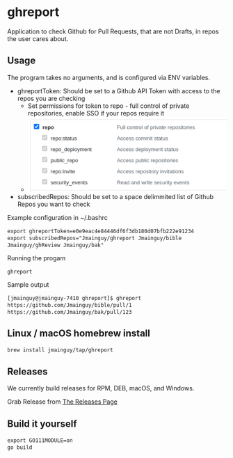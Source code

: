 # ghreport

Application to check Github for Pull Requests, that are not Drafts, in repos the user cares about.

## Usage
The program takes no arguments, and is configured via ENV variables. 

* ghreportToken: Should be set to a Github API Token with access to the repos you are checking
    * Set permissions for token to repo - full control of private repositories, enable SSO if your repos require it
    * ![Github Personal Access Token Permissions](https://github.com/Jmainguy/ghreport/blob/main/docs/permissions.png?raw=true)
* subscribedRepos: Should be set to a space delimmited list of Github Repos you want to check

Example configuration in ~/.bashrc
```
export ghreportToken=e0e9eac4e84446df6f3db180d07bfb222e91234
export subscribedRepos="Jmainguy/ghreport Jmainguy/bible Jmainguy/ghReview Jmainguy/bak"
```

Running the progam
```
ghreport
```

Sample output

```
[jmainguy@jmainguy-7410 ghreport]$ ghreport 
https://github.com/Jmainguy/bible/pull/1
https://github.com/Jmainguy/bak/pull/123
```

## Linux / macOS homebrew install

```/bin/bash
brew install jmainguy/tap/ghreport
```

## Releases
We currently build releases for RPM, DEB, macOS, and Windows.

Grab Release from [The Releases Page](https://github.com/Jmainguy/ghreport/releases)

## Build it yourself
```/bin/bash
export GO111MODULE=on
go build
```
